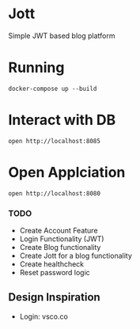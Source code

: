 # Jott

Simple JWT based blog platform

# Running
`docker-compose up --build`

# Interact with DB
`open http://localhost:8085`

# Open Applciation
`open http://localhost:8080`

### TODO
- Create Account Feature
- Login Functionality (JWT)
- Create Blog functionality
- Create Jott for a blog functionality
- Create healthcheck
- Reset password logic


## Design Inspiration
- Login: vsco.co